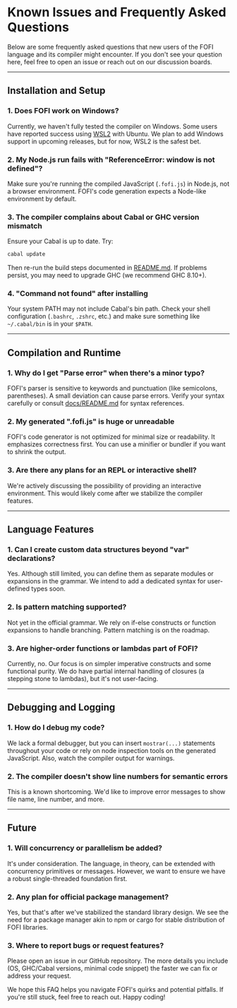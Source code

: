 # Known Issues and Frequently Asked Questions

Below are some frequently asked questions that new users of the FOFI language and its compiler might encounter. If you don't see your question here, feel free to open an issue or reach out on our discussion boards.

---

## Installation and Setup

### 1. Does FOFI work on Windows?
Currently, we haven't fully tested the compiler on Windows. Some users have reported success using [WSL2](https://learn.microsoft.com/en-us/windows/wsl/install) with Ubuntu. We plan to add Windows support in upcoming releases, but for now, WSL2 is the safest bet.

### 2. My Node.js run fails with "ReferenceError: window is not defined"?
Make sure you're running the compiled JavaScript (`.fofi.js`) in Node.js, not a browser environment. FOFI's code generation expects a Node-like environment by default.

### 3. The compiler complains about Cabal or GHC version mismatch
Ensure your Cabal is up to date. Try: 
```bash
cabal update
```
Then re-run the build steps documented in [README.md](./README.md). If problems persist, you may need to upgrade GHC (we recommend GHC 8.10+).

### 4. "Command not found" after installing
Your system PATH may not include Cabal's bin path. Check your shell configuration (`.bashrc`, `.zshrc`, etc.) and make sure something like `~/.cabal/bin` is in your `$PATH`.

---

## Compilation and Runtime

### 1. Why do I get "Parse error" when there's a minor typo?
FOFI's parser is sensitive to keywords and punctuation (like semicolons, parentheses). A small deviation can cause parse errors. Verify your syntax carefully or consult [docs/README.md](../docs/README.md) for syntax references.

### 2. My generated ".fofi.js" is huge or unreadable
FOFI's code generator is not optimized for minimal size or readability. It emphasizes correctness first. You can use a minifier or bundler if you want to shrink the output.

### 3. Are there any plans for an REPL or interactive shell?
We're actively discussing the possibility of providing an interactive environment. This would likely come after we stabilize the compiler features.

---

## Language Features

### 1. Can I create custom data structures beyond "var" declarations?
Yes. Although still limited, you can define them as separate modules or expansions in the grammar. We intend to add a dedicated syntax for user-defined types soon.

### 2. Is pattern matching supported?
Not yet in the official grammar. We rely on if-else constructs or function expansions to handle branching. Pattern matching is on the roadmap.

### 3. Are higher-order functions or lambdas part of FOFI?
Currently, no. Our focus is on simpler imperative constructs and some functional purity. We do have partial internal handling of closures (a stepping stone to lambdas), but it's not user-facing.

---

## Debugging and Logging

### 1. How do I debug my code?
We lack a formal debugger, but you can insert `mostrar(...)` statements throughout your code or rely on node inspection tools on the generated JavaScript. Also, watch the compiler output for warnings.

### 2. The compiler doesn't show line numbers for semantic errors
This is a known shortcoming. We'd like to improve error messages to show file name, line number, and more.

---

## Future

### 1. Will concurrency or parallelism be added?
It's under consideration. The language, in theory, can be extended with concurrency primitives or messages. However, we want to ensure we have a robust single-threaded foundation first.

### 2. Any plan for official package management?
Yes, but that's after we've stabilized the standard library design. We see the need for a package manager akin to npm or cargo for stable distribution of FOFI libraries.

### 3. Where to report bugs or request features?
Please open an issue in our GitHub repository. The more details you include (OS, GHC/Cabal versions, minimal code snippet) the faster we can fix or address your request.

We hope this FAQ helps you navigate FOFI's quirks and potential pitfalls. If you're still stuck, feel free to reach out. Happy coding!
